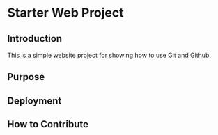 # Starter Web Project

## Introduction

This is a simple website project for showing how to use Git and Github.

## Purpose

## Deployment

## How to Contribute
